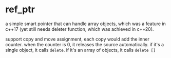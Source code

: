 # ref_ptr

a simple smart pointer that can handle array objects,
which was a feature in c++17 (yet still needs deleter function,
which was achieved in c++20).

support copy and move assignment, each copy would add the inner
counter. when the counter is 0, it releases the source automatically.
if it's a single object, it calls `delete`. if it's an array of objects,
it calls `delete []`